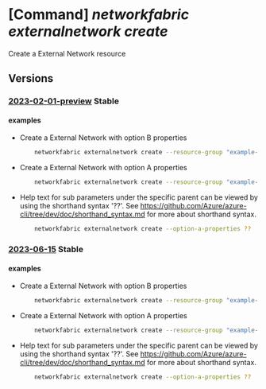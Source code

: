 # [Command] _networkfabric externalnetwork create_

Create a External Network resource

## Versions

### [2023-02-01-preview](/Resources/mgmt-plane/L3N1YnNjcmlwdGlvbnMve30vcmVzb3VyY2Vncm91cHMve30vcHJvdmlkZXJzL21pY3Jvc29mdC5tYW5hZ2VkbmV0d29ya2ZhYnJpYy9sM2lzb2xhdGlvbmRvbWFpbnMve30vZXh0ZXJuYWxuZXR3b3Jrcy97fQ==/2023-02-01-preview.xml) **Stable**

<!-- mgmt-plane /subscriptions/{}/resourcegroups/{}/providers/microsoft.managednetworkfabric/l3isolationdomains/{}/externalnetworks/{} 2023-02-01-preview -->

#### examples

- Create a External Network with option B properties
    ```bash
        networkfabric externalnetwork create --resource-group "example-rg" --l3domain "example-l3domain" --resource-name "example-externalNetwork" --peering-option "OptionB" --import-route-policy-id "/subscriptions/xxxxx-xxxx-xxxx-xxxx-xxxxx/resourceGroups/example-rg/providers/microsoft.managednetworkfabric/routePolicies/example-routepolicy" --export-route-policy-id "/subscriptions/xxxxx-xxxx-xxxx-xxxx-xxxxx/resourceGroups/example-rg/providers/microsoft.managednetworkfabric/routePolicies/example-routepolicy" --option-b-properties "{importRouteTargets:['65541:2001','65542:2002'],exportRouteTargets:['65531:2001','65532:2002']}"
    ```

- Create a External Network with option A properties
    ```bash
        networkfabric externalnetwork create --resource-group "example-rg" --l3domain "example-l3domain" --resource-name "example-externalNetwork" --peering-option "OptionA" --import-route-policy-id "/subscriptions/xxxxx-xxxx-xxxx-xxxx-xxxxx/resourceGroups/example-rg/providers/microsoft.managednetworkfabric/routePolicies/example-routepolicy" --export-route-policy-id "/subscriptions/xxxxx-xxxx-xxxx-xxxx-xxxxx/resourceGroups/example-rg/providers/microsoft.managednetworkfabric/routePolicies/example-routepolicy" --option-a-properties "{peerASN:65234,vlanId:501,mtu:1500,primaryIpv4Prefix:'172.23.1.0/31',secondaryIpv4Prefix:'172.23.1.2/31'}"
    ```

- Help text for sub parameters under the specific parent can be viewed by using the shorthand syntax '??'. See https://github.com/Azure/azure-cli/tree/dev/doc/shorthand_syntax.md for more about shorthand syntax.
    ```bash
        networkfabric externalnetwork create --option-a-properties ??
    ```

### [2023-06-15](/Resources/mgmt-plane/L3N1YnNjcmlwdGlvbnMve30vcmVzb3VyY2Vncm91cHMve30vcHJvdmlkZXJzL21pY3Jvc29mdC5tYW5hZ2VkbmV0d29ya2ZhYnJpYy9sM2lzb2xhdGlvbmRvbWFpbnMve30vZXh0ZXJuYWxuZXR3b3Jrcy97fQ==/2023-06-15.xml) **Stable**

<!-- mgmt-plane /subscriptions/{}/resourcegroups/{}/providers/microsoft.managednetworkfabric/l3isolationdomains/{}/externalnetworks/{} 2023-06-15 -->

#### examples

- Create a External Network with option B properties
    ```bash
        networkfabric externalnetwork create --resource-group "example-rg" --l3domain "example-l3domain" --resource-name "example-externalNetwork" --peering-option "OptionB" --option-b-properties "{routeTargets:{exportIpv4RouteTargets:['65046:10039'],exportIpv6RouteTargets:['65046:10039'],importIpv4RouteTargets:['65046:10039'],importIpv6RouteTargets:['65046:10039']}}" --import-route-policy "{importIpv4RoutePolicyId:'/subscriptions/xxxxx-xxxx-xxxx-xxxx-xxxxx/resourceGroups/example-rg/providers/microsoft.managednetworkfabric/routePolicies/example-routepolicy',importIpv6RoutePolicyId:'/subscriptions/xxxxx-xxxx-xxxx-xxxx-xxxxx/resourceGroups/example-rg/providers/microsoft.managednetworkfabric/routePolicies/example-routepolicy'}" --export-route-policy "{exportIpv4RoutePolicyId:'/subscriptions/xxxxx-xxxx-xxxx-xxxx-xxxxx/resourceGroups/example-rg/providers/microsoft.managednetworkfabric/routePolicies/example-routepolicy',exportIpv6RoutePolicyId:'/subscriptions/xxxxx-xxxx-xxxx-xxxx-xxxxx/resourceGroups/example-rg/providers/microsoft.managednetworkfabric/routePolicies/example-routepolicy'}"
    ```

- Create a External Network with option A properties
    ```bash
        networkfabric externalnetwork create --resource-group "example-rg" --l3domain "example-l3domain" --resource-name "example-externalNetwork" --peering-option "OptionA" --option-a-properties "{peerASN:65234,vlanId:501,mtu:1500,primaryIpv4Prefix:'172.23.1.0/31',secondaryIpv4Prefix:'172.23.1.2/31',bfdConfiguration:{multiplier:5,intervalInMilliSeconds:300}}" --import-route-policy "{importIpv4RoutePolicyId:'/subscriptions/xxxxx-xxxx-xxxx-xxxx-xxxxx/resourceGroups/example-rg/providers/microsoft.managednetworkfabric/routePolicies/example-routepolicy',importIpv6RoutePolicyId:'/subscriptions/xxxxx-xxxx-xxxx-xxxx-xxxxx/resourceGroups/example-rg/providers/microsoft.managednetworkfabric/routePolicies/example-routepolicy'}" --export-route-policy "{exportIpv4RoutePolicyId:'/subscriptions/xxxxx-xxxx-xxxx-xxxx-xxxxx/resourceGroups/example-rg/providers/microsoft.managednetworkfabric/routePolicies/example-routepolicy',exportIpv6RoutePolicyId:'/subscriptions/xxxxx-xxxx-xxxx-xxxx-xxxxx/resourceGroups/example-rg/providers/microsoft.managednetworkfabric/routePolicies/example-routepolicy'}"
    ```

- Help text for sub parameters under the specific parent can be viewed by using the shorthand syntax '??'. See https://github.com/Azure/azure-cli/tree/dev/doc/shorthand_syntax.md for more about shorthand syntax.
    ```bash
        networkfabric externalnetwork create --option-a-properties ??
    ```

